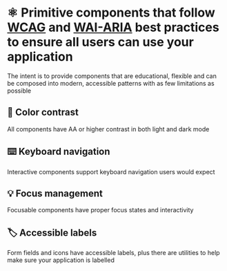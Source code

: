 # ⚛️ Primitive components that follow [WCAG](https://www.w3.org/WAI/standards-guidelines/wcag/) and [WAI-ARIA](https://www.w3.org/WAI/ARIA/apg/) best practices to ensure all users can use your application
The intent is to provide components that are educational, flexible and can be composed into modern, accessible patterns with as few limitations as possible

## 🔆 Color contrast
All components have AA or higher contrast in both light and dark mode

## ⌨️ Keyboard navigation
Interactive components support keyboard navigation users would expect

## 💡 Focus management
Focusable components have proper focus states and interactivity

## 🏷️ Accessible labels
Form fields and icons have accessible labels, plus there are utilities to help make sure your application is labelled
